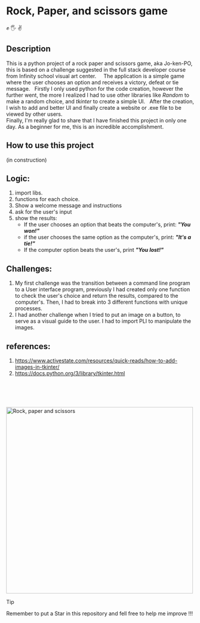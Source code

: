 # Rock, Paper, and scissors game

:fist_raised: :raised_hand_with_fingers_splayed: :v:

## Description

This is a python project of a rock paper and scissors game, aka Jo-ken-PO, this is based on a challenge suggested in the full stack developer course from Infinity school visual art center.         
The application is a simple game where the user chooses an option and receives a victory, defeat or tie message.      
Firstly I only used python for the code creation, however the further went, the more I realized I had to use other libraries like *Random* to make a random choice, and *tkinter* to create a simple UI.      
After the creation, I wish to add and better UI and finally create a website or .exe file to be viewed by other users.    
Finally, I'm really glad to share that I have finished this project in only one day. As a beginner for me, this is an incredible accomplishment.    

## How to use this project

(in construction) 

## Logic:

1. import libs.  
2. functions for each choice.  
3. Show a welcome message and instructions
4. ask for the user's input  
5. show the results:
    - If the user chooses an option that beats the computer's, print: ***"You won!"***  
    - if the user chooses the same option as the computer's, print:  ***"It's a tie!"***   
    - If the computer option beats the user's, print ***"You lost!"*** 

## Challenges:
1. My first challenge was the transition between a command line program to a User interface program, previously I had created only one function to check the user's choice and return the results, compared to the computer's. Then, I had to break into 3 different functions with unique processes.   
2. I had another challenge when I tried to put an image on a button, to serve as a visual guide to the user. I had to import PLI to manipulate the images.

## references:
1. https://www.activestate.com/resources/quick-reads/how-to-add-images-in-tkinter/  
2. https://docs.python.org/3/library/tkinter.html

<br>
<br> 
<br>
<br>        
<img src="https://hips.hearstapps.com/hmg-prod/images/people-playing-paper-rock-scissors-royalty-free-illustration-1583269312.jpg" alt="Rock, paper and scissors" width="500"/>

> [!TIP]
> Remember to put a Star in this repository and fell free to help me improve !!!
